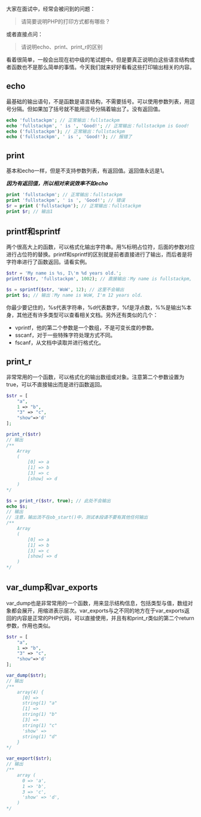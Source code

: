 大家在面试中，经常会被问到的问题：

> 请简要说明PHP的打印方式都有哪些？

或者直接点问：

> 请说明echo、print、print_r的区别

看着很简单，一般会出现在初中级的笔试题中。但是要真正说明白这些语言结构或者函数也不是那么简单的事情。今天我们就来好好看看这些打印输出相关的内容。

## echo

最基础的输出语句，不是函数是语言结构，不需要括号。可以使用参数列表，用逗号分隔。但如果加了括号就不能用逗号分隔着输出了。没有返回值。

```php 
echo 'fullstackpm'; // 正常输出：fullstackpm
echo 'fullstackpm', ' is ', 'Good!'; // 正常输出：fullstackpm is Good!
echo ('fullstackpm'); // 正常输出：fullstackpm
echo ('fullstackpm', ' is ', 'Good!'); // 报错了
```

## print

基本和echo一样，但是不支持参数列表，有返回值。返回值永远是1。

***因为有返回值，所以相对来说效率不如echo***

```php 
print 'fullstackpm'; // 正常输出：fullstackpm
print 'fullstackpm', ' is ', 'Good!'; // 错误
$r = print ('fullstackpm'); // 正常输出：fullstackpm
print $r; // 输出1
```

## printf和sprintf

两个很高大上的函数，可以格式化输出字符串。用%标明占位符，后面的参数对应进行占位符的替换。printf和sprintf的区别就是前者直接进行了输出，而后者是将字符串进行了函数返回。请看实例。

```php 
$str = 'My name is %s, I\'m %d years old.';
printf($str, 'fullstackpm', 1002); // 直接输出：My name is fullstackpm, I'm 1002 years old.

$s = sprintf($str, 'WoW', 12); // 这里不会输出
print $s; // 输出：My name is WoW, I'm 12 years old.
```

你最少要记住的，%s代表字符串，%d代表数字，%f是浮点数，%%是输出%本身，其他还有许多类型可以查看相关文档。另外还有类似的几个：
- vprintf，他的第二个参数是一个数组，不是可变长度的参数。
- sscanf，对于一些特殊字符处理方式不同。
- fscanf，从文档中读取并进行格式化。

## print\_r

非常常用的一个函数，可以格式化的输出数组或对象。注意第二个参数设置为true，可以不直接输出而是进行函数返回。

```php
$str = [
    "a",
    1 => "b",
    "3" => "c",
    "show"=>'d'
];

print_r($str)
// 输出
/**
    Array
    (
        [0] => a
        [1] => b
        [3] => c
        [show] => d
    )
*/

$s = print_r($str, true); // 此处不会输出
echo $s;
// 输出
// 注意，输出流不在ob_start()中，测试本段请不要有其他任何输出
/**
    Array
    (
        [0] => a
        [1] => b
        [3] => c
        [show] => d
    )
*/
```

## var\_dump和var\_exports

var\_dump也是非常常用的一个函数，用来显示结构信息，包括类型与值，数组对象都会展开，用缩进表示层次。var\_exports与之不同的地方在于var\_exports返回的内容是正常的PHP代码，可以直接使用，并且有和print\_r类似的第二个return参数，作用也类似。

```php
$str = [
    "a",
    1 => "b",
    "3" => "c",
    "show"=>'d'
];

var_dump($str);
// 输出
/**
    array(4) {
      [0] =>
      string(1) "a"
      [1] =>
      string(1) "b"
      [3] =>
      string(1) "c"
      'show' =>
      string(1) "d"
    }
*/

var_export($str);
// 输出
/**
    array (
      0 => 'a',
      1 => 'b',
      3 => 'c',
      'show' => 'd',
    )
*/
```